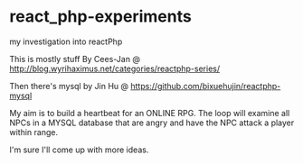 # react_php-experiments
my investigation into reactPhp

This is mostly  stuff By Cees-Jan @ http://blog.wyrihaximus.net/categories/reactphp-series/

Then there's mysql by Jin Hu @ https://github.com/bixuehujin/reactphp-mysql

My aim is to build a heartbeat for an ONLINE RPG. The loop will examine all NPCs in a MYSQL database that are angry 
and have the NPC attack a player within range.

I'm sure I'll come up with more ideas.
